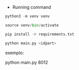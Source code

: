  - Running command 
 
 ```python
 python3 -m venv venv 

 source venv/bin/activate

 pip install -r requirements.txt

 python main.py <idpart>

 ```

exemplo:

python main.py 8012